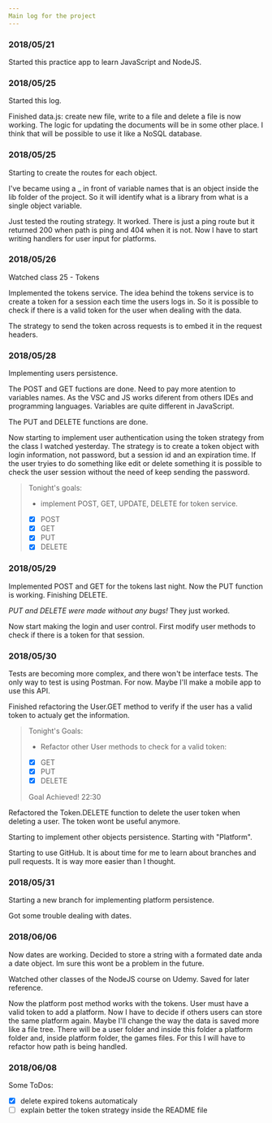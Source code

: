 ```yaml
---
Main log for the project
---
```


### 2018/05/21
Started this practice app to learn JavaScript and NodeJS.

### 2018/05/25
Started this log.

Finished data.js: create new file, write to a file and delete a file is now working. The logic for updating the documents will be in some other place. I think that will be possible to use it like a NoSQL database.

### 2018/05/25
Starting to create the routes for each object.

I've became using a _ in front of variable names that is an object inside the lib folder of the project. So it will identify what is a library from what is a single object variable. 

Just tested the routing strategy. It worked. There is just a ping route but it returned 200 when path is ping and 404 when it is not. Now I have to start writing handlers for user input for platforms.

### 2018/05/26
Watched class 25 - Tokens

Implemented the tokens service. The idea behind the tokens service is to create a token for a session each time the users logs in. So it is possible to check if there is a valid token for the user when dealing with the data.

The strategy to send the token across requests is to embed it in the request headers.

### 2018/05/28
Implementing users persistence. 

The POST and GET fuctions are done. Need to pay more atention to variables names. As the VSC and JS works diferent from others IDEs and programming languages. Variables are quite different in JavaScript.

The PUT and DELETE functions are done.

Now starting to implement user authentication using the token strategy from the class I watched yesterday. The strategy is to create a token object with login information, not password, but a session id and an expiration time. If the user tryies to do something like edit or delete something it is possible to check the user session without the need of keep sending the password.

  >Tonight's goals:
>* implement POST, GET, UPDATE, DELETE for token service.
 >- [x] POST
 >- [x] GET
 >- [x] PUT
 >- [x] DELETE

### 2018/05/29
Implemented POST and GET for the tokens last night. Now the PUT function is working. Finishing DELETE.

*PUT and DELETE were made without any bugs!* They just worked.

Now start making the login and user control. First modify user methods to check if there is a token for that session.

### 2018/05/30

Tests are becoming more complex, and there won't be interface tests. The only way to test is using Postman. For now. Maybe I'll make a mobile app to use this API.

Finished refactoring the User.GET method to verify if the user has a valid token to actualy get the information.

>Tonight's Goals:
>* Refactor other User methods to check for a valid token:
>- [x] GET
>- [x] PUT
>- [x] DELETE
>
> Goal Achieved! 22:30

Refactored the Token.DELETE function to delete the user token when deleting a user. The token wont be useful anymore.

Starting to implement other objects persistence. Starting with "Platform".

Starting to use GitHub. It is about time for me to learn about branches and pull requests. It is way more easier than I thought.

### 2018/05/31

Starting a new branch for implementing platform persistence.

Got some trouble dealing with dates.

### 2018/06/06

Now dates are working. Decided to store a string with a formated date anda a date object. Im sure this wont be a problem in the future.

Watched other classes of the NodeJS course on Udemy. Saved for later reference.

Now the platform post method works with the tokens. User must have a valid token to add a platform. Now I have to decide if others users can store the same platform again. Maybe I'll change the way the data is saved more like a file tree. There will be a user folder and inside this folder a platform folder and, inside platform folder, the games files. For this I will have to refactor how path is being handled.

### 2018/06/08




Some ToDos:
- [x] delete expired tokens automaticaly
- [ ] explain better the token strategy inside the README file